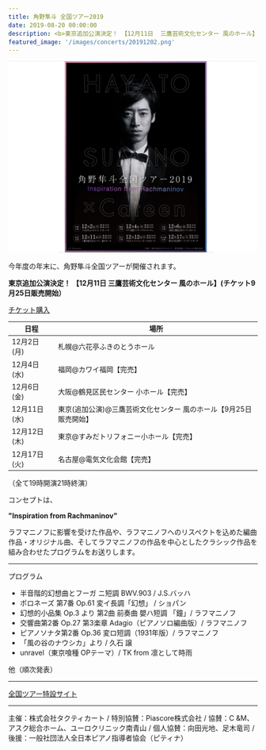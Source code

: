 ```yaml
---
title: 角野隼斗 全国ツアー2019
date: 2019-08-20 00:00:00
description: <b>東京追加公演決定！ 【12月11日  三鷹芸術文化センター 風のホール】(チケット9月25日販売開始）</b><br>12月2日(月)札幌@六花亭ふきのとうホール<br>12月4日(水)福岡@カワイ福岡【完売】<br>12月6日(金)大阪@鶴見区民センター 小ホール【完売】<br>12月12日(木)東京@すみだトリフォニー小ホール【完売】<br>12月17日(火)名古屋@電気文化会館【完売】<br>　
featured_image: '/images/concerts/20191202.png'
---
```


![](/images/concerts/20191202.png)

今年度の年末に、角野隼斗全国ツアーが開催されます。

<b>東京追加公演決定！ 【12月11日  三鷹芸術文化センター 風のホール】(チケット9月25日販売開始）</b>

<a href="https://t.pia.jp/pia/ticketInformation.do?eventCd=1940202" class="button button--large">チケット購入</a>

| 日程 | 場所 |
|-------------|---------------|
| 12月2日(月) | 札幌@六花亭ふきのとうホール |
| 12月4日(水) | 福岡@カワイ福岡【完売】 |
| 12月6日(金)| 大阪@鶴見区民センター 小ホール【完売】|
| 12月11日(水)| 東京(追加公演)@三鷹芸術文化センター 風のホール【9月25日販売開始】|
| 12月12日(木)| 東京@すみだトリフォニー小ホール【完売】|
| 12月17日(火)| 名古屋@電気文化会館【完売】|

（全て19時開演21時終演）

コンセプトは、

<b>"Inspiration from Rachmaninov"</b>

ラフマニノフに影響を受けた作品や、ラフマニノフへのリスペクトを込めた編曲作品・オリジナル曲、そしてラフマニノフの作品を中心としたクラシック作品を組み合わせたプログラムをお送りします。

<hr>

プログラム

- 半音階的幻想曲とフーガ ニ短調 BWV.903 / J.S.バッハ
- ポロネーズ 第7番 Op.61 変イ長調「幻想」 / ショパン
- 幻想的小品集 Op.3 より 第2曲 前奏曲 嬰ハ短調 「鐘」/ ラフマニノフ
- 交響曲第2番 Op.27 第3楽章 Adagio（ピアノソロ編曲版）/ ラフマニノフ
- ピアノソナタ第2番 Op.36 変ロ短調（1931年版）/ ラフマニノフ
- 「風の谷のナウシカ」より / 久石 譲
- unravel（東京喰種 OPテーマ）/ TK from 凛として時雨

他（順次発表）

<hr>

<a href="https://hayatosum-tour2019.com" class="button button--large">全国ツアー特設サイト</a>

<hr>

主催：株式会社タクティカート /
特別協賛：Piascore株式会社 /
協賛：C &M、アスク総合ホーム、ユーロクリニック南青山 /
個人協賛：向田光地、足木竜司 /
後援：一般社団法人全日本ピアノ指導者協会（ピティナ）

